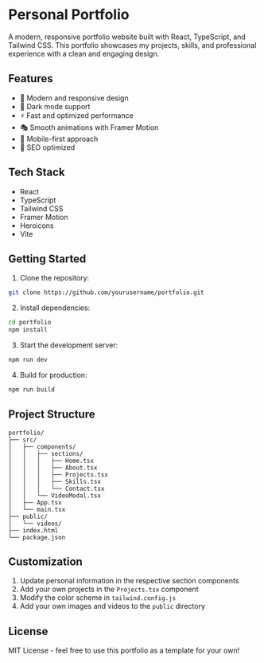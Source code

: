 # Personal Portfolio

A modern, responsive portfolio website built with React, TypeScript, and Tailwind CSS. This portfolio showcases my projects, skills, and professional experience with a clean and engaging design.

## Features

- 🎨 Modern and responsive design
- 🌙 Dark mode support
- ⚡ Fast and optimized performance
- 🎭 Smooth animations with Framer Motion
- 📱 Mobile-first approach
- 🎯 SEO optimized

## Tech Stack

- React
- TypeScript
- Tailwind CSS
- Framer Motion
- Heroicons
- Vite

## Getting Started

1. Clone the repository:

```bash
git clone https://github.com/yourusername/portfolio.git
```

2. Install dependencies:

```bash
cd portfolio
npm install
```

3. Start the development server:

```bash
npm run dev
```

4. Build for production:

```bash
npm run build
```

## Project Structure

```
portfolio/
├── src/
│   ├── components/
│   │   ├── sections/
│   │   │   ├── Home.tsx
│   │   │   ├── About.tsx
│   │   │   ├── Projects.tsx
│   │   │   ├── Skills.tsx
│   │   │   └── Contact.tsx
│   │   └── VideoModal.tsx
│   ├── App.tsx
│   └── main.tsx
├── public/
│   └── videos/
├── index.html
└── package.json
```

## Customization

1. Update personal information in the respective section components
2. Add your own projects in the `Projects.tsx` component
3. Modify the color scheme in `tailwind.config.js`
4. Add your own images and videos to the `public` directory

## License

MIT License - feel free to use this portfolio as a template for your own!
